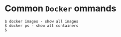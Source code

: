 # Common `Docker` ommands

    $ docker images - show all images
    $ docker ps - show all containers
    $  
